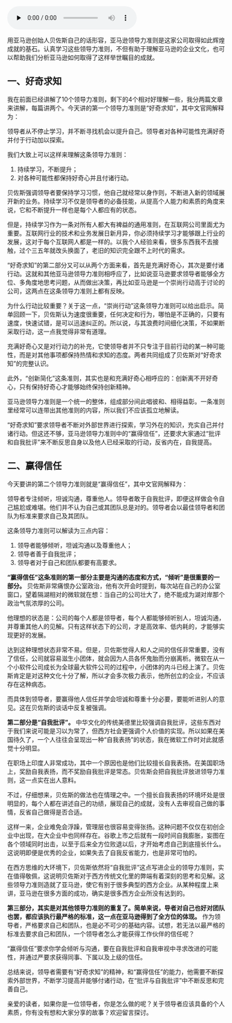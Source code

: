<audio id="audio" title="027 | 亚马逊领导力准则之好奇求知与赢得信任" controls="" preload="none"><source id="mp3" src="https://static001.geekbang.org/resource/audio/37/0b/37c257b1c1d2c23bf2b8dd923ab7e80b.mp3"></audio>

用亚马逊创始人贝佐斯自己的话形容，亚马逊领导力准则是这家公司取得如此辉煌成就的基石。认真学习这些领导力准则，不但有助于理解亚马逊的企业文化，也可以帮助我们分析亚马逊如何取得了这样举世瞩目的成就。

## 一、好奇求知

我在前面已经讲解了10个领导力准则，剩下的4个相对好理解一些，我分两篇文章来讲解，每篇讲两个。今天讲的第一个领导力准则是“好奇求知”，其中文官网解释为：

> 
领导者从不停止学习，并不断寻找机会以提升自己。领导者对各种可能性充满好奇并付于行动加以探索。


我们大致上可以这样来理解这条领导力准则：

1. 持续学习，不断提升；
1. 对各种可能性都保持好奇心并且付诸行动。

贝佐斯强调领导者要保持学习习惯，他自己就经常以身作则，不断进入新的领域展开新的业务。持续学习不仅是领导者的必备技能，从提高个人能力和素质的角度来说，它和不断提升一样也是每个人都应有的状态。

但是，持续学习作为一条对所有人都大有裨益的通用准则，在互联网公司里面尤为重要。互联网行业的技术和业务发展日新月异，你必须持续学习才能够跟上行业的发展，这对于每个互联网人都是一样的。以我个人经验来看，很多东西我不去接触，过个三五年就改头换面了，老旧的知识完全跟不上时代的需求。

“好奇求知”的第二部分又可以从两个方面来看，首先是充满好奇心，其次是要付诸行动。这就和其他亚马逊领导力准则相呼应了，比如说亚马逊要求领导者能够全方位、多角度地思考问题，从而做出决策，再比如亚马逊是一个崇尚行动高于讨论的公司，这两点在这条领导力准则上都有反映。

为什么行动比较重要？关于这一点，“崇尚行动”这条领导力准则可以给出启示。简单回顾一下，贝佐斯认为速度很重要，任何决定和行为，哪怕是不正确的，只要有速度，快速试错，是可以迅速纠正的。所以说，与其浪费时间细化决策，不如果断采取行动，这一点我觉得非常有道理。

充满好奇心又是对行动力的补充，它使领导者并不只专注于目前行动的某一种可能性，而是对其他事项都保持热情和求知的态度。两者共同组成了贝佐斯对“好奇求知”的完整认识。

此外，“创新简化”这条准则，其实也是和充满好奇心相呼应的：创新离不开好奇心，只有保持好奇心才能够始终保持创新精神。

亚马逊领导力准则是一个统一的整体，组成部分间此唱彼和、相得益彰。一条准则里经常可以连带出其他准则的内容，所以我们不应该孤立地解读。

“好奇求知”要求领导者不断对外部世界进行探索，学习外在的知识，充实自己并付诸行动。但这还不够，亚马逊领导力准则中的“赢得信任”，还要求大家通过“批评和自我批评”来不断反思自身以及他人已经采取的行动，反省内在，自我提高。

## 二、赢得信任

今天要讲的第二个领导力准则就是“赢得信任”，其中文官网解释为：

> 
领导者专注倾听，坦诚沟通，尊重他人。领导者敢于自我批评，即便这样做会令自己尴尬或难堪。他们并不认为自己或其团队总是对的。领导者会以最佳领导者和团队为标准来要求自己及其团队。


这条领导力准则可以解读为三点内容：

1. 领导者能够倾听，坦诚沟通以及尊重他人；
1. 领导者善于自我批评；
1. 领导者对于自己和团队都要有高要求。

**“赢得信任”这条准则的第一部分主要是沟通的态度和方式，“倾听”是很重要的一部分。** 贝佐斯非常痛恨办公室政治，他有次开会时提到，每次站在自己的办公室窗口，望着隔湖相对的微软就在想：当自己的公司壮大了，绝不能成为湖对岸那个政治气氛浓厚的公司。

他理想的状态是：公司的每个人都是领导者，每个人都能够倾听别人，坦诚沟通，并尊重其他人的见解。只有这样状态下的公司，才是高效率、低内耗的，才能够实现更好的发展。

达到这种理想状态非常不易。但是，贝佐斯觉得人和人之间的信任非常重要，没有了信任，公司就容易滋生小团体，就会因为人员各怀鬼胎而分崩离析。微软在从一个小软件公司成长为全球最大软件公司的过程中，小团体的内斗已经上演了。贝佐斯肯定是对这种文化十分了解，所以才会多次极力表示，他所创立的企业，不应该存在这种病态。

而具体到领导者，要赢得他人信任并学会坦诚和尊重十分必要，要能听进别人的意见。这在贝佐斯的谈话中反复被强调。

**第二部分是“自我批评”。** 中华文化的传统美德里比较强调自我批评，这些东西对于我们来说可能是习以为常了，但西方社会更强调个人价值的实现。所以如果在美国待久了，一个人往往会呈现出一种“自我表扬”的状态，我在微软工作时对此就感觉十分明显。

在职场上印度人非常成功，其中一个原因也是他们比较擅长自我表扬。在美国职场上，奖励自我表扬，而不奖励自我批评是常态。贝佐斯会把自我批评放进领导力准则，这一点实在出人意料。

不过，仔细想来，贝佐斯的做法也在情理之中。一个擅长自我表扬的环境坏处是很明显的，每个人都在讲述自己的功绩，展现自己的成就，没有人去审视自己做的事情，反省自己做得是否合适。

这样一来，企业难免会浮躁，管理层也很容易变得张扬。这种问题不仅仅在初创企业中出现，在大企业中也同样存在。谷歌上市之后就有一段时间自我膨胀，妄图在各个领域同时出击，以至于后来全方位败退以后，才开始考虑自己到底擅长什么。这说明即便是优秀的企业，如果失去了自我反省能力，也是非常可怕的。

在西方思维的大环境下，贝佐斯依然将“自我批评”这点写进企业的领导力准则，实在值得敬佩，这说明贝佐斯对于西方传统文化里的弊端有着深刻的思考和见解。这些领导力准则造就了亚马逊，使它有别于很多典型的西方企业。从某种程度上来讲，亚马逊在很多方面的成功，确实是很多西方企业所没有达到的。

**第三部分，其实是对其他领导力准则的重复了。简单来说，导者对自己也好对团队也罢，都应该执行最严格的标准，这一点在亚马逊得到了全方位的体现。** 作为领导者，严格要求自己和团队，也是必不可少的基础内容。试想，若无法以最严格的标准去要求自己和团队，一个领导者怎么才能获得工作伙伴的信任呢？

“赢得信任”要求你学会倾听与沟通，要在自我批评和自我审视中寻求改进的可能性，并通过严要求获得同事、下属以及上级的信任。

总结来说，领导者需要有“好奇求知”的精神，和“赢得信任”的能力，他需要不断探索外部世界，不断学习提高并能够付诸行动，在“批评与自我批评”中不断反思和完善自己。

亲爱的读者，如果你是一位领导者，你是怎么做的呢？关于领导者应该具备的个人素质，你有没有想和大家分享的故事？欢迎留言探讨。



